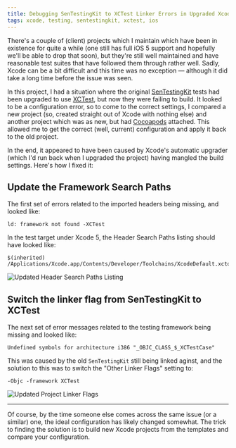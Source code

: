 ```yaml
---
title: Debugging SenTestingKit to XCTest Linker Errors in Upgraded Xcode Projects
tags: xcode, testing, sentestingkit, xctest, ios
---
```


There's a couple of (client) projects which I maintain which have been in
existence for quite a while (one still has full iOS 5 support and hopefully
we'll be able to drop that soon), but they're still well maintained and have
reasonable test suites that have followed them through rather well. Sadly,
Xcode can be a bit difficult and this time was no exception &mdash; although
it did take a long time before the issue was seen.

In this project, I had a situation where the original [SenTestingKit][] tests
had been upgraded to use [XCTest][], but now they were failing to build. It
looked to be a configuration error, so to come to the correct settings, I
compared a new project (so, created straight out of Xcode with nothing else)
and another project which was as new, but had [Cocoapods][] attached. This
allowed me to get the correct (well, current) configuration and apply it back
to the old project.

In the end, it appeared to have been caused by Xcode's automatic upgrader
(which I'd run back when I upgraded the project) having mangled the build
settings. Here's how I fixed it:

## Update the Framework Search Paths

The first set of errors related to the imported headers being missing, and
looked like:

```
ld: framework not found -XCTest
```

In the test target under Xcode 5, the Header Search Paths listing should have
looked like:

```
$(inherited)
/Applications/Xcode.app/Contents/Developer/Toolchains/XcodeDefault.xctoolchain/usr/include
```

![Updated Header Search Paths Listing](/images/upgraded_xcode_project_header_search_paths_listing.png)

## Switch the linker flag from SenTestingKit to XCTest

The next set of error messages related to the testing framework being missing
and looked like:

```
Undefined symbols for architecture i386 "_OBJC_CLASS_$_XCTestCase"
```

This was caused by the old `SenTestingKit` still being linked aginst, and the
solution to this was to switch the "Other Linker Flags" setting to:

```
-Objc -framework XCTest
```

![Updated Project Linker Flags](/images/upgraded_xcode_project_linker_flags.png)

---

Of course, by the time someone else comes across the same issue (or a similar)
one, the ideal configuration has likely changed somewhat. The trick to finding
the solution is to build new Xcode projects from the templates and compare
your configuration.

[SenTestingKit]: http://www.sente.ch/software/ocunit/
[XCTest]: https://developer.apple.com/library/ios/documentation/ToolsLanguages/Conceptual/Xcode_Overview/UnitTestYourApp/UnitTestYourApp.html#//apple_ref/doc/uid/TP40010215-CH21-SW1
[Cocoapods]: http://cocoapods.org
